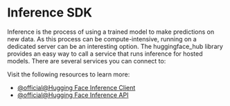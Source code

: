 # Inference SDK

Inference is the process of using a trained model to make predictions on new data. As this process can be compute-intensive, running on a dedicated server can be an interesting option. The huggingface_hub library provides an easy way to call a service that runs inference for hosted models. There are several services you can connect to:

Visit the following resources to learn more:

- [@official@Hugging Face Inference Client](https://huggingface.co/docs/huggingface_hub/en/package_reference/inference_client)
- [@official@Hugging Face Inference API](https://huggingface.co/docs/api-inference/en/index)
